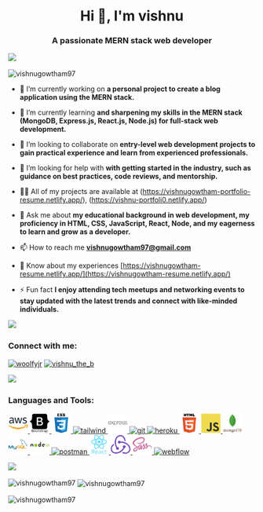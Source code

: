 <h1 align="center">Hi 👋, I'm vishnu</h1>
<h3 align="center">A passionate MERN stack web developer</h3>
<img src="https://user-images.githubusercontent.com/73097560/115834477-dbab4500-a447-11eb-908a-139a6edaec5c.gif" />

<p align="left"> <img src="https://komarev.com/ghpvc/?username=vishnugowtham97&label=Profile%20views&color=0e75b6&style=flat" alt="vishnugowtham97" /> </p>

- 🔭 I’m currently working on **a personal project to create a blog application using the MERN stack.**

- 🌱 I’m currently learning **and sharpening my skills in the MERN stack (MongoDB, Express.js, React.js, Node.js) for full-stack web development.**

- 👯 I’m looking to collaborate on **entry-level web development projects to gain practical experience and learn from experienced professionals.**

- 🤝 I’m looking for help with **with getting started in the industry, such as guidance on best practices, code reviews, and mentorship.**

- 👨‍💻 All of my projects are available at (https://vishnugowtham-portfolio-resume.netlify.app/), (https://vishnu-portfoli0.netlify.app/)

- 💬 Ask me about **my educational background in web development, my proficiency in HTML, CSS, JavaScript, React, Node, and my eagerness to learn and grow as a developer.**

- 📫 How to reach me **vishnugowtham97@gmail.com**

- 📄 Know about my experiences [https://vishnugowtham-resume.netlify.app/](https://vishnugowtham-resume.netlify.app/)

- ⚡ Fun fact **I enjoy attending tech meetups and networking events to stay updated with the latest trends and connect with like-minded individuals.**
<img src="https://user-images.githubusercontent.com/73097560/115834477-dbab4500-a447-11eb-908a-139a6edaec5c.gif" />
<h3 align="left">Connect with me:</h3>
<p align="left">
<a href="https://twitter.com/woolfyjr" target="blank"><img align="center" src="https://raw.githubusercontent.com/rahuldkjain/github-profile-readme-generator/master/src/images/icons/Social/twitter.svg" alt="woolfyjr" height="30" width="40" /></a>
<a href="https://instagram.com/vishnu_the_b" target="blank"><img align="center" src="https://raw.githubusercontent.com/rahuldkjain/github-profile-readme-generator/master/src/images/icons/Social/instagram.svg" alt="vishnu_the_b" height="30" width="40" /></a>
</p>
<img src="https://user-images.githubusercontent.com/73097560/115834477-dbab4500-a447-11eb-908a-139a6edaec5c.gif" />
<h3 align="left">Languages and Tools:</h3>
<p align="left"> <a href="https://aws.amazon.com" target="_blank" rel="noreferrer"> <img src="https://raw.githubusercontent.com/devicons/devicon/master/icons/amazonwebservices/amazonwebservices-original-wordmark.svg" alt="aws" width="40" height="40"/> </a> <a href="https://getbootstrap.com" target="_blank" rel="noreferrer"> <img src="https://raw.githubusercontent.com/devicons/devicon/master/icons/bootstrap/bootstrap-plain-wordmark.svg" alt="bootstrap" width="40" height="40"/> </a> <a href="https://www.w3schools.com/css/" target="_blank" rel="noreferrer"> <img src="https://raw.githubusercontent.com/devicons/devicon/master/icons/css3/css3-original-wordmark.svg" alt="css3" width="40" height="40"/> </a> <a href="https://www.djangoproject.com/" target="_blank" rel="noreferrer"> <img src="https://www.vectorlogo.zone/logos/tailwindcss/tailwindcss-icon.svg" alt="tailwind" width="40" height="40"/> </a> <a href="https://expressjs.com" target="_blank" rel="noreferrer"> <img src="https://raw.githubusercontent.com/devicons/devicon/master/icons/express/express-original-wordmark.svg" alt="express" width="40" height="40"/> </a> <a href="https://git-scm.com/" target="_blank" rel="noreferrer"> <img src="https://www.vectorlogo.zone/logos/git-scm/git-scm-icon.svg" alt="git" width="40" height="40"/> </a> <a href="https://heroku.com" target="_blank" rel="noreferrer"> <img src="https://www.vectorlogo.zone/logos/heroku/heroku-icon.svg" alt="heroku" width="40" height="40"/> </a> <a href="https://www.w3.org/html/" target="_blank" rel="noreferrer"> <img src="https://raw.githubusercontent.com/devicons/devicon/master/icons/html5/html5-original-wordmark.svg" alt="html5" width="40" height="40"/> </a> <a href="https://developer.mozilla.org/en-US/docs/Web/JavaScript" target="_blank" rel="noreferrer"> <img src="https://raw.githubusercontent.com/devicons/devicon/master/icons/javascript/javascript-original.svg" alt="javascript" width="40" height="40"/> </a> <a href="https://www.mongodb.com/" target="_blank" rel="noreferrer"> <img src="https://raw.githubusercontent.com/devicons/devicon/master/icons/mongodb/mongodb-original-wordmark.svg" alt="mongodb" width="40" height="40"/> </a> <a href="https://www.mysql.com/" target="_blank" rel="noreferrer"> <img src="https://raw.githubusercontent.com/devicons/devicon/master/icons/mysql/mysql-original-wordmark.svg" alt="mysql" width="40" height="40"/> </a> <a href="https://nodejs.org" target="_blank" rel="noreferrer"> <img src="https://raw.githubusercontent.com/devicons/devicon/master/icons/nodejs/nodejs-original-wordmark.svg" alt="nodejs" width="40" height="40"/> </a> <a href="https://postman.com" target="_blank" rel="noreferrer"> <img src="https://www.vectorlogo.zone/logos/getpostman/getpostman-icon.svg" alt="postman" width="40" height="40"/> </a> <a href="https://reactjs.org/" target="_blank" rel="noreferrer"> <img src="https://raw.githubusercontent.com/devicons/devicon/master/icons/react/react-original-wordmark.svg" alt="react" width="40" height="40"/> </a>  <a href="https://redux.js.org" target="_blank" rel="noreferrer"> <img src="https://raw.githubusercontent.com/devicons/devicon/master/icons/redux/redux-original.svg" alt="redux" width="40" height="40"/> </a> <a href="https://sass-lang.com" target="_blank" rel="noreferrer"> <img src="https://raw.githubusercontent.com/devicons/devicon/master/icons/sass/sass-original.svg" alt="sass" width="40" height="40"/> </a><a href="https://sass-lang.com" target="_blank" rel="noreferrer"> <img src="https://www.vectorlogo.zone/logos/webflow/webflow-icon.svg" alt="webflow" width="40" height="40"/> </a> </p>
<img src="https://user-images.githubusercontent.com/73097560/115834477-dbab4500-a447-11eb-908a-139a6edaec5c.gif" />

<p><img align="left" src="https://github-readme-stats.vercel.app/api/top-langs?username=vishnugowtham97&show_icons=true&locale=en&layout=compact" alt="vishnugowtham97" /></p>

<p>&nbsp;<img align="center" src="https://github-readme-stats.vercel.app/api?username=vishnugowtham97&show_icons=true&locale=en" alt="vishnugowtham97" /></p>

<p><img align="center" src="https://github-readme-streak-stats.herokuapp.com/?user=vishnugowtham97&" alt="vishnugowtham97" /></p>
